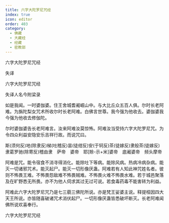 ```yaml
---
title: 六字大陀罗尼咒经
index: true
icon: editor
order: 403
category:
  - 佛藏
  - 大藏经
  - 经藏
  - 密教部
---
```


  六字大陀罗尼咒经  

失译  

六字大陀罗尼咒经  

失译人名今附梁录  

如是我闻。一时婆伽婆。住王舍城耆阇崛山中。与大比丘众五百人俱。尔时长老阿难。为旃陀梨女咒术所收尔时长老阿难。白佛言世尊。我今强为他收去。婆伽婆我今强为他收去修伽陀。  

尔时婆伽婆告长老阿难言。汝来阿难汝莫惊怖。阿难汝当受持六字大陀罗尼咒。为令四众利益安隐安乐吉祥行故。而说咒曰。  

斯(须何反)地(除隶反)梯(吐稽反)昙(徒绀反)安(于轲反)茶(徒嫁反)隶般茶(徒嫁反)隶葛罗驰(除寄反)稽由隶　萨帝　婆帝　耶[賒-示+米]婆帝　底阇婆帝　频头摩帝  

阿难是咒。能令宿食不消寻得消化。能除吐下等病。能除风病。热病冷病杂病。能灭一切诸邪咒术。能灭起尸。能灭一切形像厌蛊。阿难若有人知此神咒姓名者。彼则不怖畏王难。不怖畏怨敌难不怖畏贼难。不怖畏火难不怖畏水难。若于城邑聚落及在旷野悉无所畏。亦不为他人伺求其过无过可说。若食毒药毒不能害转为利益。  

阿难此六字大陀罗尼咒乃是七三藐三佛陀所说。亦是梵王娑婆主说。释提桓因四大天王所说。亦皆随喜破诸咒术消伏起尸。一切形像厌蛊皆悉破坏断灭。长老阿难闻佛所说欢喜奉行。  

六字大陀罗尼咒经  
